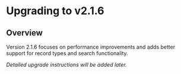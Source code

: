 # Upgrading to v2.1.6

## Overview

Version 2.1.6 focuses on performance improvements and adds better support for record types and search functionality.

_Detailed upgrade instructions will be added later._